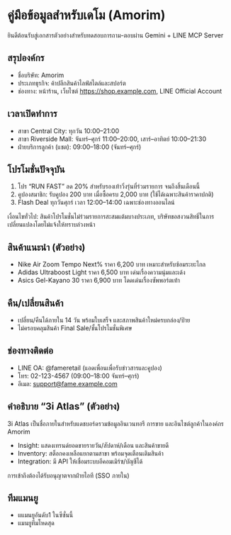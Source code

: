 # คู่มือข้อมูลสำหรับเดโม (Amorim)

ยินดีต้อนรับสู่เอกสารตัวอย่างสำหรับทดสอบการถาม-ตอบผ่าน Gemini + LINE MCP Server

## สรุปองค์กร
- ชื่อบริษัท: Amorim
- ประเภทธุรกิจ: ค้าปลีกสินค้าไลฟ์สไตล์และสปอร์ต
- ช่องทาง: หน้าร้าน, เว็บไซต์ https://shop.example.com, LINE Official Account

## เวลาเปิดทำการ
- สาขา Central City: ทุกวัน 10:00–21:00
- สาขา Riverside Mall: จันทร์–ศุกร์ 11:00–20:00, เสาร์–อาทิตย์ 10:00–21:30
- ฝ่ายบริการลูกค้า (แชต): 09:00–18:00 (จันทร์–ศุกร์)

## โปรโมชั่นปัจจุบัน
1) โปร “RUN FAST” ลด 20% สำหรับรองเท้าวิ่งรุ่นที่ร่วมรายการ จนถึงสิ้นเดือนนี้
2) คูปองสมาชิก: รับคูปอง 200 บาท เมื่อซื้อครบ 2,000 บาท (ใช้ได้เฉพาะสินค้าราคาปกติ)
3) Flash Deal ทุกวันศุกร์ เวลา 12:00–14:00 เฉพาะช่องทางออนไลน์

เงื่อนไขทั่วไป: สินค้าโปรโมชั่นไม่ร่วมรายการสะสมแต้มบางประเภท, บริษัทขอสงวนสิทธิ์ในการเปลี่ยนแปลงโดยไม่แจ้งให้ทราบล่วงหน้า

## สินค้าแนะนำ (ตัวอย่าง)
- Nike Air Zoom Tempo Next% ราคา 6,200 บาท เหมาะสำหรับซ้อมระยะไกล
- Adidas Ultraboost Light ราคา 6,500 บาท เด่นเรื่องความนุ่มและเด้ง
- Asics Gel-Kayano 30 ราคา 6,900 บาท โดดเด่นเรื่องซัพพอร์ตเท้า

## คืน/เปลี่ยนสินค้า
- เปลี่ยน/คืนได้ภายใน 14 วัน พร้อมใบเสร็จ และสภาพสินค้าใหม่ครบกล่อง/ป้าย
- ไม่ครอบคลุมสินค้า Final Sale/ชั้นโปรโมชั่นพิเศษ

## ช่องทางติดต่อ
- LINE OA: @fameretail (แอดเพื่อนเพื่อรับข่าวสารและคูปอง)
- โทร: 02-123-4567 (09:00–18:00 จันทร์–ศุกร์)
- อีเมล: support@fame.example.com

## คำอธิบาย “3i Atlas” (ตัวอย่าง)
3i Atlas เป็นชื่อภายในสำหรับแดชบอร์ดรวมข้อมูลอินเวนทอรี การขาย และอินไซต์ลูกค้าในองค์กร Amorim
- Insight: แสดงเทรนด์ยอดขายรายวัน/สัปดาห์/เดือน และสินค้าขายดี
- Inventory: สต็อกคงเหลือแยกตามสาขา พร้อมจุดเตือนเติมสินค้า
- Integration: มี API ให้เชื่อมระบบอีคอมเมิร์ซ/บัญชีได้

การเข้าถึงต้องได้รับอนุญาตจากฝ่ายไอที (SSO ภายใน)

## ทีมแมนยู
- แแมนยูอันดับ1 ในซีซั่นนี้
- แมนยูทีมโหดสุด
